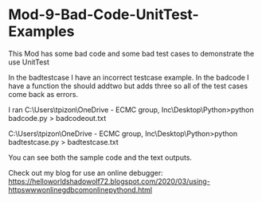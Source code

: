 # Mod-9-Bad-Code-UnitTest-Examples
This Mod has some bad code and some bad test cases to demonstrate the use UnitTest

In the badtestcase I have an incorrect testcase example.
In the badcode I have a function the should addtwo but adds three so all of the test cases come back as errors.

I ran
C:\Users\tpizon\OneDrive - ECMC group, Inc\Desktop\Python>python badcode.py > badcodeout.txt

C:\Users\tpizon\OneDrive - ECMC group, Inc\Desktop\Python>python badtestcase.py > badtestcase.txt

You can see both the sample code and the text outputs.

Check out my blog for use an online debugger:
https://helloworldshadowolf72.blogspot.com/2020/03/using-httpswwwonlinegdbcomonlinepythond.html
